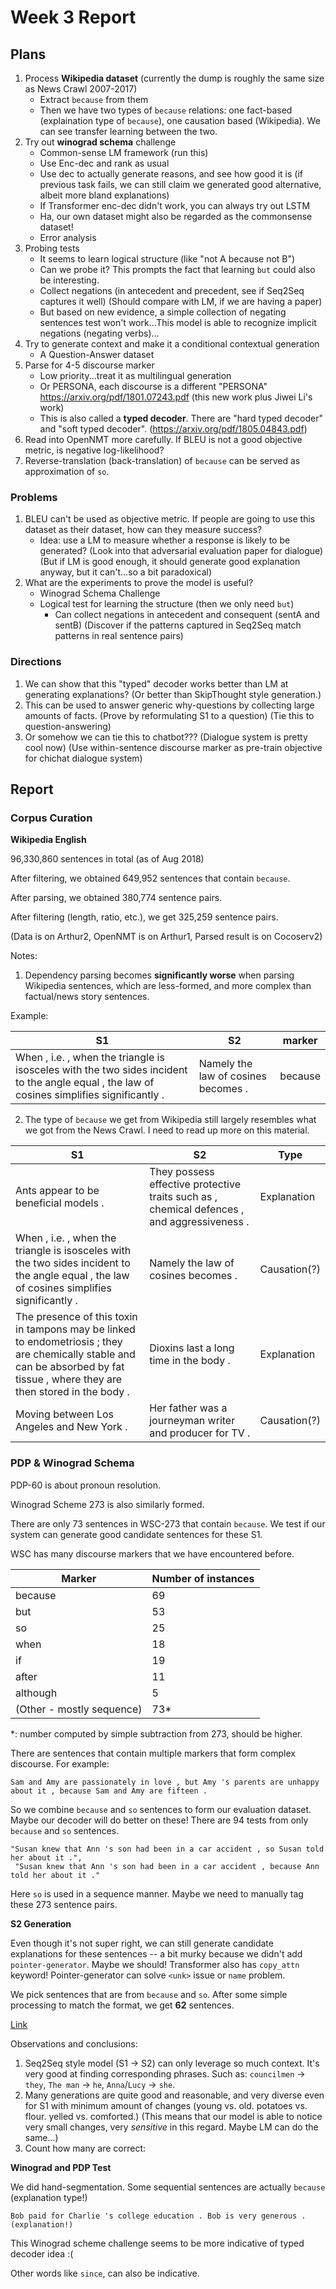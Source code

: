 # Week 3 Report

## Plans

1. Process **Wikipedia dataset** (currently the dump is roughly the same size as News Crawl 2007-2017)
   - Extract `because` from them
   - Then we have two types of `because` relations: one fact-based (explaination type of `because`), one causation based (Wikipedia). We can see transfer learning between the two.
2. Try out **winograd schema** challenge
   - Common-sense LM framework (run this)
   - Use Enc-dec and rank as usual 
   - Use dec to actually generate reasons, and see how good it is (if previous task fails, we can still claim we generated good alternative, albeit more bland explanations)
   - If Transformer enc-dec didn't work, you can always try out LSTM
   - Ha, our own dataset might also be regarded as the commonsense dataset!
   - Error analysis 
3. Probing tests
   * It seems to learn logical structure (like "not A because not B")
   * Can we probe it? This prompts the fact that learning `but` could also be interesting.
   * Collect negations (in antecedent and precedent, see if Seq2Seq captures it well) (Should compare with LM, if we are having a paper)
   * But based on new evidence, a simple collection of negating sentences test won't work...This model is able to recognize implicit negations (negating verbs)...
4. Try to generate context and make it a conditional contextual generation
   - A Question-Answer dataset
5. Parse for 4-5 discourse marker
   - Low priority...treat it as multilingual generation
   - Or PERSONA, each discourse is a different "PERSONA" https://arxiv.org/pdf/1801.07243.pdf (this new work plus Jiwei Li's work)
   - This is also called a **typed decoder**. There are "hard typed decoder" and "soft typed decoder". (https://arxiv.org/pdf/1805.04843.pdf)
6. Read into OpenNMT more carefully. If BLEU is not a good objective metric, is negative log-likelihood?
7. Reverse-translation (back-translation) of `because` can be served as approximation of `so`. 

### Problems

1. BLEU can't be used as objective metric. If people are going to use this dataset as their dataset, how can they measure success?
   - Idea: use a LM to measure whether a response is likely to be generated? (Look into that adversarial evaluation paper for dialogue) (But if LM is good enough, it should generate good explanation anyway, but it can't...so a bit paradoxical)
2. What are the experiments to prove the model is useful?
   - Winograd Schema Challenge
   - Logical test for learning the structure (then we only need `but`)
     - Can collect negations in antecedent and consequent (sentA and sentB) (Discover if the patterns captured in Seq2Seq match patterns in real sentence pairs)

### Directions

1. We can show that this "typed" decoder works better than LM at generating explanations? (Or better than SkipThought style generation.)
2. This can be used to answer generic why-questions by collecting large amounts of facts. (Prove by reformulating S1 to a question) (Tie this to question-answering)
3. Or somehow we can tie this to chatbot??? (Dialogue system is pretty cool now) (Use within-sentence discourse marker as pre-train objective for chichat dialogue system)

## Report

### Corpus Curation

**Wikipedia English**

96,330,860 sentences in total (as of Aug 2018)

After filtering, we obtained 649,952 sentences that contain `because`.

After parsing, we obtained 380,774 sentence pairs.

After filtering (length, ratio, etc.), we get 325,259 sentence pairs.

(Data is on Arthur2, OpenNMT is on Arthur1, Parsed result is on Cocoserv2)

Notes:

1. Dependency parsing becomes **significantly worse** when parsing Wikipedia sentences, which are less-formed, and more complex than factual/news story sentences.

Example:

| S1                                                           | S2                                  | marker  |
| ------------------------------------------------------------ | ----------------------------------- | ------- |
| When , i.e. , when the triangle is isosceles with the two sides incident to the angle equal , the law of cosines simplifies significantly . | Namely the law of cosines becomes . | because |

2. The type of `because` we get from Wikipedia still largely resembles what we got from the News Crawl. I need to read up more on this material.

| S1                                                           | S2                                                           | Type         |
| ------------------------------------------------------------ | ------------------------------------------------------------ | ------------ |
| Ants appear to be beneficial models .                        | They possess effective protective traits such as , chemical defences , and aggressiveness . | Explanation  |
| When , i.e. , when the triangle is isosceles with the two sides incident to the angle equal , the law of cosines simplifies significantly . | Namely the law of cosines becomes .                          | Causation(?) |
| The presence of this toxin in tampons may be linked to endometriosis ; they are chemically stable and can be absorbed by fat tissue , where they are then stored in the body . | Dioxins last a long time in the body .                       | Explanation  |
| Moving between Los Angeles and New York .                    | Her father was a journeyman writer and producer for TV .     | Causation(?) |

### PDP & Winograd Schema

PDP-60 is about pronoun resolution.

Winograd Scheme 273 is also similarly formed.

There are only 73 sentences in WSC-273 that contain `because`. We test if our system can generate good candidate sentences for these S1.

WSC has many discourse markers that we have encountered before.

| Marker                    | Number of instances |
| ------------------------- | ------------------- |
| because                   | 69                  |
| but                       | 53                  |
| so                        | 25                  |
| when                      | 18                  |
| if                        | 19                  |
| after                     | 11                  |
| although                  | 5                   |
| (Other - mostly sequence) | 73*                 |

*: number computed by simple subtraction from 273, should be higher.

There are sentences that contain multiple markers that form complex discourse. For example:

```
Sam and Amy are passionately in love , but Amy 's parents are unhappy about it , because Sam and Amy are fifteen .
```

So we combine `because` and `so` sentences to form our evaluation dataset. Maybe our decoder will do better on these! There are 94 tests from only `because` and `so` sentences.

```
"Susan knew that Ann 's son had been in a car accident , so Susan told her about it .",
 "Susan knew that Ann 's son had been in a car accident , because Ann told her about it ."
```

Here `so` is used in a sequence manner. Maybe we need to manually tag these 273 sentence pairs.

**S2 Generation**

Even though it's not super right, we can still generate candidate explanations for these sentences -- a bit murky because we didn't add `pointer-generator`. Maybe we should! Transformer also has `copy_attn` keyword! Pointer-generator can solve `<unk>` issue or `name` problem.

We pick sentences that are from `because` and `so`. After some simple processing to match the format, we get **62** sentences.

[Link](http://nbviewer.jupyter.org/github/windweller/DisExtract/blob/edge/models/notes/assets/week3/Winograd%20S2%20Generation.ipynb)

Observations and conclusions:

1. Seq2Seq style model (S1 -> S2) can only leverage so much context. It's very good at finding corresponding phrases. Such as: `councilmen` -> `they`, `The man` -> `he`, `Anna`/`Lucy` -> `she`.
2. Many generations are quite good and reasonable, and very diverse even for S1 with minimum amount of changes (young vs. old. potatoes vs. flour. yelled vs. comforted.) (This means that our model is able to notice very small changes, very *sensitive* in this regard. Maybe LM can do the same...)
3. Count how many are correct: 

**Winograd and PDP Test**

We did hand-segmentation. Some sequential sentences are actually `because` (explanation type!)

```
Bob paid for Charlie 's college education . Bob is very generous .  (explanation!)
```

This Winograd scheme challenge seems to be more indicative of typed decoder idea :(

Other words like `since`, can also be indicative.



